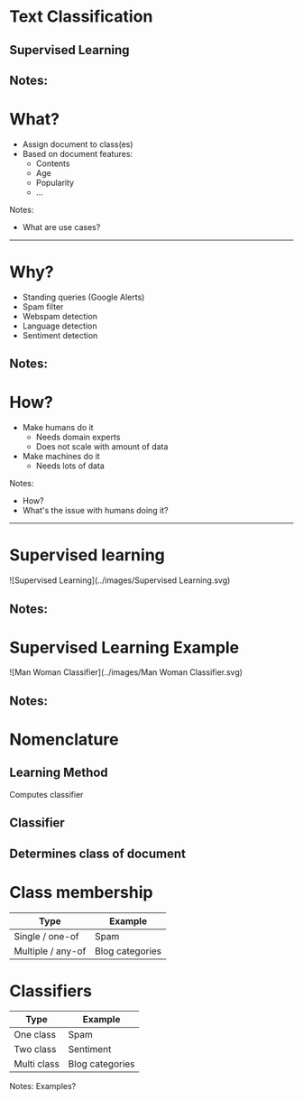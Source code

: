 # Text Classification

## Supervised Learning

Notes:
---

# What?

* Assign document to class(es)
* Based on document features:
    * Contents
    * Age
    * Popularity
    * …

Notes:

* What are use cases?

---

# Why?

* Standing queries (Google Alerts)
* Spam filter
* Webspam detection
* Language detection
* Sentiment detection

Notes:
---

# How?

* Make humans do it<!-- .element: class="fragment" data-fragment-index="1" -->
    * Needs domain experts<!-- .element: class="fragment" data-fragment-index="1" -->
    * Does not scale with amount of data<!-- .element: class="fragment" data-fragment-index="1" -->
* Make machines do it<!-- .element: class="fragment" data-fragment-index="2" -->
    * Needs lots of data<!-- .element: class="fragment" data-fragment-index="2" -->

Notes:

* How?
* What's the issue with humans doing it?

---

# Supervised learning

<p class="stretch">![Supervised Learning](../images/Supervised Learning.svg)
    <!-- .element: style="border: none; box-shadow: none;" --></p>

Notes:
---

# Supervised Learning Example

![Man Woman Classifier](../images/Man Woman Classifier.svg)<!-- .element: class="stretch" style="border: none; box-shadow: none; vertical-align: middle;" -->

Notes:
---

# Nomenclature

## Learning Method

Computes classifier

## Classifier

Determines class of document
---

# Class membership

| Type              | Example                                            |
|-------------------|----------------------------------------------------|
| Single / one-of   | Spam<!-- .element: class="fragment" -->            |
| Multiple / any-of | Blog categories<!-- .element: class="fragment" --> |

# Classifiers

| Type        | Example                                              |
|-------------|------------------------------------------------------|
| One class   | Spam <!-- .element: class="fragment" -->             |
| Two class   | Sentiment <!-- .element: class="fragment" -->        |
| Multi class | Blog categories  <!-- .element: class="fragment" --> |

Notes:
Examples?
